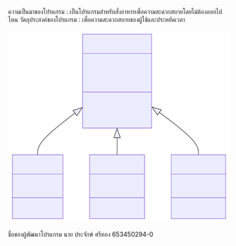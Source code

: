 ความเป็นมาของโปรแกรม
: เป็นโปรแกรมสำหรับสั่งอาหารเพื่อความสะดวกสบายโดยไม่ต้องออกไปไหน
วัตถุประสงค์ของโปรแกรม
: เพื่อความสะดวกสบายของผู้ใช้และประหยัดเวลา

![image info](mermaid.svg)

ชื่อของผู้พัฒนาโปรแกรม
นาย ประจักษ์ ศรีทอง 653450294-0